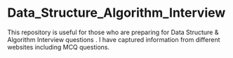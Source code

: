 # Data_Structure_Algorithm_Interview
This repository is useful for those who are preparing for Data Structure &amp; Algorithm Interview questions . I have captured information from different websites including MCQ questions.
